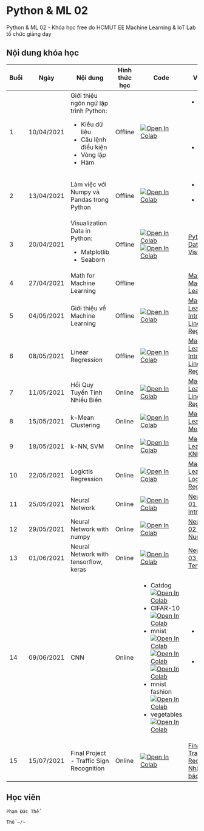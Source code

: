 # Python & ML 02
Python &amp; ML 02 - Khóa học free do HCMUT EE Machine Learning &amp; IoT Lab tổ chức giảng dạy



## Nội dung khóa học

| Buổi | Ngày | Nội dung | Hình thức học | Code | Video Record |
| ----- | ----- | ----- | ----- | ----- | ----- |
| 1 | 10/04/2021 | Giới thiệu ngôn ngữ lập trình Python: <br /> <ul><li> Kiểu dữ liệu </li><li> Câu lệnh điều kiện </li><li> Vòng lặp </li><li> Hàm </li></ul> | Offline | [![Open In Colab](https://colab.research.google.com/assets/colab-badge.svg)](https://colab.research.google.com/drive/1hUnQUC0WkMPRI22RV9urMzvLQBxbEgBD?usp=sharing) | <ul><li> [Python 01 - Data Structures, Conditions, Branching & Loops](https://www.youtube.com/watch?v=Ki7O2BRgMmc&list=PLUzMg0FYFJEQsD2iylcKAgbcJ9KzgDcHN&index=2) </li><li> [Python 02 - Functions in Python](https://www.youtube.com/watch?v=wK4Lp9q14CM&list=PLUzMg0FYFJEQsD2iylcKAgbcJ9KzgDcHN&index=2) </li></ul> |
| 2 | 13/04/2021 | Làm việc với Numpy và Pandas trong Python | Offline | [![Open In Colab](https://colab.research.google.com/assets/colab-badge.svg)](https://colab.research.google.com/drive/1elZW3YWewrez0g-lW2dvgWZ7K4J1bKNx?usp=sharing) | <ul><li> [Python 03 - Numpy](https://www.youtube.com/watch?v=8j5p46KLMbo&list=PLUzMg0FYFJEQsD2iylcKAgbcJ9KzgDcHN&index=3) </li><li> [Python 04 - Pandas](https://www.youtube.com/watch?v=e5-5C2rJeTY&list=PLUzMg0FYFJEQsD2iylcKAgbcJ9KzgDcHN&index=4) </li></ul> |
| 3 | 20/04/2021 | Visualization Data in Python: <br /> <ul><li> Matplotlib </li><li> Seaborn </li></ul> | Offline | [![Open In Colab](https://colab.research.google.com/assets/colab-badge.svg)](https://colab.research.google.com/drive/1STzezV1SBvqq71oPxNEdOKbwsn4k7cB1?usp=sharing) [![Open In Colab](https://colab.research.google.com/assets/colab-badge.svg)](https://colab.research.google.com/drive/1hsKZOszL64BkJudfCSk2dfSiC03mJawv?usp=sharing) | [Python 05 - Data Visualization](https://www.youtube.com/watch?v=5LzQS7gz6PY&list=PLUzMg0FYFJEQsD2iylcKAgbcJ9KzgDcHN&index=5) |
| 4 | 27/04/2021 | Math for Machine Learning | Offline |  | [Mathematics for Machine Learning 01](https://www.youtube.com/watch?v=3OZBnxtw638&list=PLUzMg0FYFJEQsD2iylcKAgbcJ9KzgDcHN&index=6) |
| 5 | 04/05/2021 | Giới thiệu về Machine Learning  | Offline | [![Open In Colab](https://colab.research.google.com/assets/colab-badge.svg)](https://colab.research.google.com/drive/1alE8uIDEo01abHfOmKOCsyFiNtGR4Qcf?usp=sharing) | [Machine Learning 01 - Introduction - Linear Regression](https://www.youtube.com/watch?v=KvmuOaLYw7s&list=PLUzMg0FYFJEQsD2iylcKAgbcJ9KzgDcHN&index=7) |
| 6 | 08/05/2021 | Linear Regression | Offline | [![Open In Colab](https://colab.research.google.com/assets/colab-badge.svg)](https://colab.research.google.com/drive/17nLmmk6QlaaksOT8kdS2HYpx708Jp7qr?usp=sharing) | [Machine Learning 01 - Introduction - Linear Regression](https://www.youtube.com/watch?v=KvmuOaLYw7s&list=PLUzMg0FYFJEQsD2iylcKAgbcJ9KzgDcHN&index=7) |
| 7 | 11/05/2021 | Hồi Quy Tuyến Tính Nhiều Biến | Online | [![Open In Colab](https://colab.research.google.com/assets/colab-badge.svg)](https://drive.google.com/file/d/1__qrPH_smxOJ285PGXzJcoMgAky3psTk/view?usp=sharing) | [Machine Learning 02 - Linear Regression](https://www.youtube.com/watch?v=5g_kTe5JGjc&list=PLUzMg0FYFJEQsD2iylcKAgbcJ9KzgDcHN&index=8) |
| 8 | 15/05/2021 | k-Mean Clustering | Online | [![Open In Colab](https://colab.research.google.com/assets/colab-badge.svg)](https://colab.research.google.com/drive/180e6NrwjpVtg67wAFsiVRNNw47jbiHUY?usp=sharing) | [Machine Learning 03 - K-Means](https://www.youtube.com/watch?v=A3mN_gPoIh8&list=PLUzMg0FYFJEQsD2iylcKAgbcJ9KzgDcHN&index=9) |
| 9 | 18/05/2021 | k-NN, SVM | Online | [![Open In Colab](https://colab.research.google.com/assets/colab-badge.svg)](https://colab.research.google.com/drive/1zFB8DzWiDgBbwCVR6O2S8zvA3mGrLDNh?usp=sharing) | [Machine Learning 04 - KNN, SVM](https://www.youtube.com/watch?v=Vlk407wTgeU&list=PLUzMg0FYFJEQsD2iylcKAgbcJ9KzgDcHN&index=10) |
| 10 | 22/05/2021 | Logictis Regression | Online | [![Open In Colab](https://colab.research.google.com/assets/colab-badge.svg)](https://colab.research.google.com/drive/1fpztDYBcJmRVsTEKY6RhnSVqZ6LUoxJA?usp=sharing) | [Machine Learning 05 - Logistic Regression](https://www.youtube.com/watch?v=y_1jIduYJOE&list=PLUzMg0FYFJEQsD2iylcKAgbcJ9KzgDcHN&index=11) |
| 11 | 25/05/2021 | Neural Network | Online | [![Open In Colab](https://colab.research.google.com/assets/colab-badge.svg)](https://colab.research.google.com/drive/19p6Ct-_5zpnPFs6QJDGv99noy0EJayp1?usp=sharing) | [Neural Network 01 - Introduction](https://www.youtube.com/watch?v=BVyr6RAfCus&list=PLUzMg0FYFJEQsD2iylcKAgbcJ9KzgDcHN&index=12) |
| 12 | 29/05/2021 | Neural Network with numpy | Online | [![Open In Colab](https://colab.research.google.com/assets/colab-badge.svg)](https://colab.research.google.com/drive/1-yp1injeoB7Zx7OLULlhuY6QExTNhUOR?usp=sharing) | [Neural Network 02 - NN with Numpy](https://www.youtube.com/watch?v=cepLdzNz6E8&list=PLUzMg0FYFJEQsD2iylcKAgbcJ9KzgDcHN&index=13) |
| 13 | 01/06/2021 | Neural Network with tensorflow, keras | Online | [![Open In Colab](https://colab.research.google.com/assets/colab-badge.svg)](https://colab.research.google.com/drive/17aCOLhRVVMhd4XbQLN1Lp10cg9LpeZj3?usp=sharing) | [Neural Network 03 - NN with TensorFlow](https://www.youtube.com/watch?v=bbuxxe3Thgc&list=PLUzMg0FYFJEQsD2iylcKAgbcJ9KzgDcHN&index=14) |
| 14 | 09/06/2021 | CNN | Online | <ul><li> Catdog <br /> [![Open In Colab](https://colab.research.google.com/assets/colab-badge.svg)](https://drive.google.com/file/d/1OCAM0Cbyu63boIkuf-nQznQ9zEqJTlhV/view?usp=sharing) </li><li> CIFAR-10 <br /> [![Open In Colab](https://colab.research.google.com/assets/colab-badge.svg)](https://drive.google.com/file/d/1LDUzGRoDnJ79PK8rKCIF5h8nnoGQeYK5/view?usp=sharing) </li><li> mnist <br /> [![Open In Colab](https://colab.research.google.com/assets/colab-badge.svg)](https://drive.google.com/file/d/1Krse8N0ZNTUfehjpW9YUgKO-WwNN2H09/view?usp=sharing) [![Open In Colab](https://colab.research.google.com/assets/colab-badge.svg)](https://drive.google.com/file/d/1t5-MYn5iHedM_B6Ji2gErYyTEOMgM-iJ/view?usp=sharing) [![Open In Colab](https://colab.research.google.com/assets/colab-badge.svg)](https://drive.google.com/file/d/1GdL-4iy0BqdOxVqv2g6ND0Z-4-KQoV-f/view?usp=sharing) </li><li> mnist fashion <br /> [![Open In Colab](https://colab.research.google.com/assets/colab-badge.svg)](https://drive.google.com/file/d/122dop27-sAqXHfXJh4X5SyfDEETj_AYa/view?usp=sharing) </li><li> vegetables <br /> [![Open In Colab](https://colab.research.google.com/assets/colab-badge.svg)](https://drive.google.com/file/d/1Yczbv3i5D-8vBcMF1LF2ar3gaUMfkK4z/view?usp=sharing) </li></ul> | <ul><li> [Convolutional Neural Network 01: Introduction](https://www.youtube.com/watch?v=IpbSvrXuq8E&list=PLUzMg0FYFJEQsD2iylcKAgbcJ9KzgDcHN&index=15) </li><li> [Convolutional Neural Network 02: Practice](https://www.youtube.com/watch?v=fgiYVlxRiE4&list=PLUzMg0FYFJEQsD2iylcKAgbcJ9KzgDcHN&index=16) </li></ul> |
| 15 | 15/07/2021 | Final Project - Traffic Sign Recognition  | Online | [![Open In Colab](https://colab.research.google.com/assets/colab-badge.svg)](https://colab.research.google.com/drive/1xJagemKQlUKMrWu42mMrH5qbnKATytFZ?usp=sharing) | [Final Project 06: Traffic Sign Recognition - Nhận dạng biển báo giao thông](https://www.youtube.com/watch?v=hguVjU5udyQ) |









## Học viên
```
Phạm Đức Thể

Thể ~/~
```

